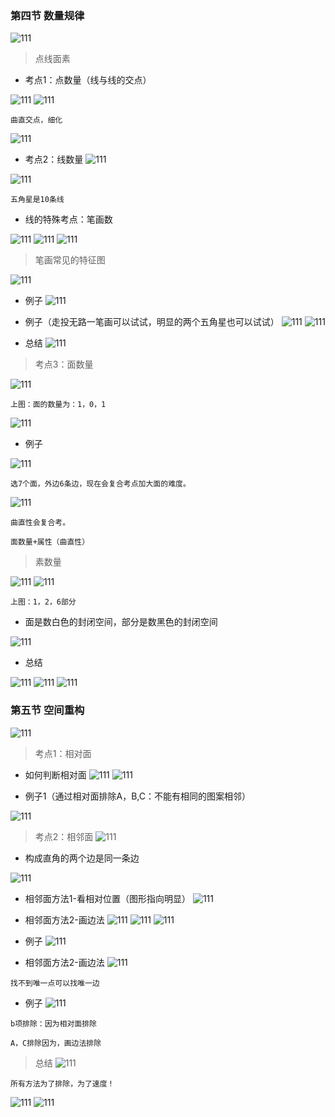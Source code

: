 ###  第四节 数量规律

![111](../images2/35.png)

> 点线面素

- 考点1：点数量（线与线的交点）

![111](../images2/36.png)
![111](../images2/37.png)

```
曲直交点，细化
```
![111](../images2/38.png)

- 考点2：线数量
![111](../images2/39.png)


![111](../images2/40.png)

```
五角星是10条线
```
- 线的特殊考点：笔画数

![111](../images2/41.png)
![111](../images2/42.png)
![111](../images2/43.png)

> 笔画常见的特征图

![111](../images2/44.png)
- 例子
![111](../images2/45.png)
- 例子（走投无路一笔画可以试试，明显的两个五角星也可以试试）
![111](../images2/46.png)
![111](../images2/47.png)

- 总结
![111](../images2/48.png)

> 考点3：面数量

![111](../images2/49.png)

```
上图：面的数量为：1，0，1
```

![111](../images2/50.png)

- 例子


![111](../images2/51.png)

```
选7个面，外边6条边，现在会复合考点加大面的难度。
```

![111](../images2/52.png)
```
曲直性会复合考。

面数量+属性（曲直性）

```

> 素数量

![111](../images2/53.png)
![111](../images2/54.png)

```
上图：1，2，6部分
```

- 面是数白色的封闭空间，部分是数黑色的封闭空间

![111](../images2/55.png)
- 总结

![111](../images2/56.png)
![111](../images2/57.png)
![111](../images2/58.png)

### 第五节 空间重构

![111](../images2/59.png)

> 考点1：相对面

- 如何判断相对面
![111](../images2/60.png)
![111](../images2/61.png)

- 例子1（通过相对面排除A，B,C：不能有相同的图案相邻）

![111](../images2/62.png)

> 考点2：相邻面
![111](../images2/64.png)
- 构成直角的两个边是同一条边

![111](../images2/63.png)

- 相邻面方法1-看相对位置（图形指向明显）
![111](../images2/65.png)

- 相邻面方法2-画边法
![111](../images2/66.png)
![111](../images2/67.png)
![111](../images2/68.png)

- 例子
![111](../images2/69.png)

- 相邻面方法2-画边法
![111](../images2/70.png)

```
找不到唯一点可以找唯一边
```
- 例子
![111](../images2/71.png)

```
b项排除：因为相对面排除

A，C排除因为，画边法排除
```
> 总结
![111](../images2/80.png)

```
所有方法为了排除，为了速度！

```
![111](../images2/72.png)
![111](../images2/73.png)